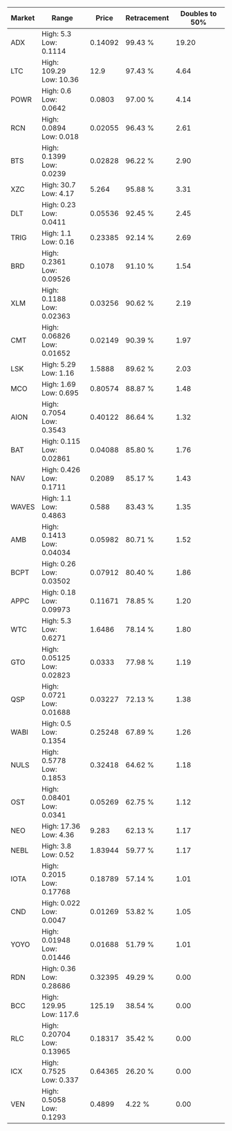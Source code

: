 | Market | Range | Price| Retracement | Doubles to 50% |
| --- | --- | --- | --- | --- |
| ADX | High: 5.3<br />Low: 0.1114 | 0.14092 | 99.43 % | 19.20 |
| LTC | High: 109.29<br />Low: 10.36 | 12.9 | 97.43 % | 4.64 |
| POWR | High: 0.6<br />Low: 0.0642 | 0.0803 | 97.00 % | 4.14 |
| RCN | High: 0.0894<br />Low: 0.018 | 0.02055 | 96.43 % | 2.61 |
| BTS | High: 0.1399<br />Low: 0.0239 | 0.02828 | 96.22 % | 2.90 |
| XZC | High: 30.7<br />Low: 4.17 | 5.264 | 95.88 % | 3.31 |
| DLT | High: 0.23<br />Low: 0.0411 | 0.05536 | 92.45 % | 2.45 |
| TRIG | High: 1.1<br />Low: 0.16 | 0.23385 | 92.14 % | 2.69 |
| BRD | High: 0.2361<br />Low: 0.09526 | 0.1078 | 91.10 % | 1.54 |
| XLM | High: 0.1188<br />Low: 0.02363 | 0.03256 | 90.62 % | 2.19 |
| CMT | High: 0.06826<br />Low: 0.01652 | 0.02149 | 90.39 % | 1.97 |
| LSK | High: 5.29<br />Low: 1.16 | 1.5888 | 89.62 % | 2.03 |
| MCO | High: 1.69<br />Low: 0.695 | 0.80574 | 88.87 % | 1.48 |
| AION | High: 0.7054<br />Low: 0.3543 | 0.40122 | 86.64 % | 1.32 |
| BAT | High: 0.115<br />Low: 0.02861 | 0.04088 | 85.80 % | 1.76 |
| NAV | High: 0.426<br />Low: 0.1711 | 0.2089 | 85.17 % | 1.43 |
| WAVES | High: 1.1<br />Low: 0.4863 | 0.588 | 83.43 % | 1.35 |
| AMB | High: 0.1413<br />Low: 0.04034 | 0.05982 | 80.71 % | 1.52 |
| BCPT | High: 0.26<br />Low: 0.03502 | 0.07912 | 80.40 % | 1.86 |
| APPC | High: 0.18<br />Low: 0.09973 | 0.11671 | 78.85 % | 1.20 |
| WTC | High: 5.3<br />Low: 0.6271 | 1.6486 | 78.14 % | 1.80 |
| GTO | High: 0.05125<br />Low: 0.02823 | 0.0333 | 77.98 % | 1.19 |
| QSP | High: 0.0721<br />Low: 0.01688 | 0.03227 | 72.13 % | 1.38 |
| WABI | High: 0.5<br />Low: 0.1354 | 0.25248 | 67.89 % | 1.26 |
| NULS | High: 0.5778<br />Low: 0.1853 | 0.32418 | 64.62 % | 1.18 |
| OST | High: 0.08401<br />Low: 0.0341 | 0.05269 | 62.75 % | 1.12 |
| NEO | High: 17.36<br />Low: 4.36 | 9.283 | 62.13 % | 1.17 |
| NEBL | High: 3.8<br />Low: 0.52 | 1.83944 | 59.77 % | 1.17 |
| IOTA | High: 0.2015<br />Low: 0.17768 | 0.18789 | 57.14 % | 1.01 |
| CND | High: 0.022<br />Low: 0.0047 | 0.01269 | 53.82 % | 1.05 |
| YOYO | High: 0.01948<br />Low: 0.01446 | 0.01688 | 51.79 % | 1.01 |
| RDN | High: 0.36<br />Low: 0.28686 | 0.32395 | 49.29 % | 0.00 |
| BCC | High: 129.95<br />Low: 117.6 | 125.19 | 38.54 % | 0.00 |
| RLC | High: 0.20704<br />Low: 0.13965 | 0.18317 | 35.42 % | 0.00 |
| ICX | High: 0.7525<br />Low: 0.337 | 0.64365 | 26.20 % | 0.00 |
| VEN | High: 0.5058<br />Low: 0.1293 | 0.4899 | 4.22 % | 0.00 |
